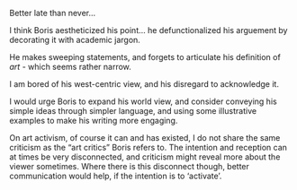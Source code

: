 Better late than never…

I think Boris aestheticized his point… he defunctionalized his arguement by decorating it with academic jargon.

He makes sweeping statements, and forgets to articulate his definition of _art_ - which seems rather narrow. 

I am bored of his west-centric view, and his disregard to acknowledge it. 

I would urge Boris to expand his world view, and consider conveying his simple ideas through simpler language, and using some illustrative examples to make his writing more engaging. 

On art activism, of course it can and has existed, I do not share the same criticism as the “art critics” Boris refers to. The intention and reception can at times be very disconnected, and criticism might reveal more about the viewer sometimes. Where there is this disconnect though, better communication would help, if the intention is to ‘activate’. 
